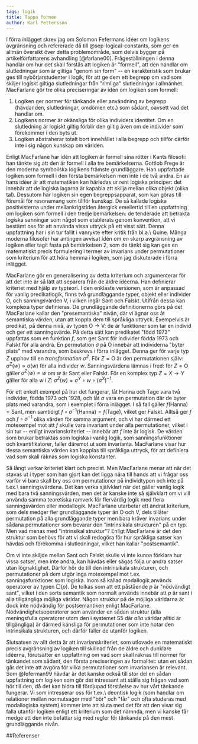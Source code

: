 ```yaml
---
tags: logik
title: Tappa formen
author: Karl Pettersson
---
```


I förra inlägget skrev jag om Solomon Fefermans idéer om logikens avgränsning
och refererade då till @sep-logical-constants, som ger en allmän översikt över
detta problemområde, som delvis bygger på artikelförfattarens avhandling
[@farlane00]. Frågeställningen i denna handlar om hur det skall förstås att
logiken är "formell", att den handlar om slutledningar som är giltiga "genom
sin form" -- en karakteristik som brukar ges till nybörjarstudenter i logik,
för att ge dem ett begrepp om vad som skiljer logiskt giltiga slutledningar
från "rimliga" slutledningar i allmänhet. MacFarlane gör tre olika
preciseringar av idén om logiken som formell:

1. Logiken ger normer för tänkande eller användning av begrepp (hävdanden,
   slutledningar, omdömen etc.) som sådant,
   oavsett vad det handlar om.
2. Logikens normer är okänsliga för olika individers identitet. Om en slutledning
   är logiskt giltig förblir den giltig även om de individer som förekommer i
   den byts ut.
3. Logiken abstraherar totalt bort innehållet i alla begrepp och tillför
   därför inte i sig någon kunskap om världen.

Enligt MacFarlane har idén att logiken är formell sina rötter i Kants filosofi: 
han tänkte sig att den är formell i alla tre bemärkelserna. Gottlob Frege är
den moderna symboliska logikens främste grundläggare. Han uppfattade logiken
som formell i den första bemärkelsen men inte i de två andra. En av hans idéer är
att matematiken kan härledas ur rent logiska principer: det innebär att de
logiska lagarna är kapabla att skilja mellan olika objekt (olika tal). Dessutom
har logiken sin egen begreppsapparat, som kan göras till föremål för resonemang
som tillför kunskap. De så kallade logiska positivisterna under
mellankrigstiden återgick emellertid till en uppfattning om logiken som formell
i den tredje bemärkelsen: de tenderade att betrakta logiska sanningar som något
som etablerats genom konvention, att vi bestämt oss för att använda vissa
uttryck på ett visst sätt. Denna uppfattning har i sin tur fallit i vanrykte
efter kritik från bl.a.\ Quine. Många moderna filosofer har antingen avvisat idén
om en skarp avgränsning av logiken eller tagit fasta på bemärkelsen 2, som de
tänkt sig kan ges en matematiskt precis formulering i termer av
invarians under permutationer som kriterium för att höra hemma i logiken,
som jag diskuterade i förra inlägget.

MacFarlane gör en generalisering av detta kriterium och argumenterar för att
det inte är så lätt att separera från de äldre idéerna. Han definierar
kriteriet med hjälp av typteori. I den enklaste versionen, som är anpassad för
vanlig predikatlogik, finns två grundläggande typer, objekt eller individer
$\mathrm{O}$, och sanningsvärden $\mathrm{V}$, i vilken ingår $\text{Sant}$ och
$\text{Falskt}$. Utifrån dessa kan komplexa typer definieras. De grundläggande
definitionerna görs på det MacFarlane kallar den "presemantiska" nivån, där vi
ägnar oss åt semantiska värden, utan att koppla dem till språkliga uttryck.
Exempelvis är predikat, på denna nivå, av typen
$\mathrm{O}\rightarrow\mathrm{V}$: de är funktioner som tar en individ och ger
ett sanningsvärde. På detta sätt kan predikatet "född 1973" uppfattas som en
funktion $f$, som ger $\text{Sant}$ för individer födda 1973 och
$\text{Falskt}$ för alla andra. En permutation $\sigma$ på $\mathrm{O}$ innebär
att individerna "byter plats" med varandra, som beskrevs i förra inlägget.
Denna ger för varje typ $Z$ upphov till en *transformation* $\sigma^Z$. För
$Z=\mathrm{O}$ är den permutationen själv: $\sigma^Z(w)=\sigma(w)$ för alla
individer $w$. Sanningsvärdena lämnas i fred: för $Z=\mathrm{O}$ gäller
$\sigma^Z(w)=w$ om $w$ är $\text{Sant}$ eller $\text{Falskt}$. För en komplex
typ $Z=X\rightarrow Y$ gäller för alla $w$ i $Z$: $\sigma^Z(w)=\sigma^Y\circ
w\circ(\sigma^X)^{-1}$.

För ett enkelt exempel på hur det fungerar, låt Hanna och Tage vara två
individer, födda 1973 och 1928, och låt $\sigma$ vara en permutation där de
byter plats med varandra, som i exemplet i förra inlägget. I så fall gäller
$f(\text{Hanna})=\text{Sant}$, men samtidigt
$f\circ\sigma^{-1}(\text{Hanna})=f(\text{Tage})$, vilket ger $\text{Falskt}$.
Alltså ger $f$ och $f\circ\sigma^{-1}$ olika värden för samma argument, och vi
har därmed ett motexempel mot att $f$ skulle vara invariant under alla
permutationer, vilket i sin tur -- enligt invarianskriteriet -- innebär att $f$
inte är logisk. De värden som brukar betraktas som logiska i vanlig logik, som
sanningsfunktioner och kvantifikatorer, faller däremot ut som invarianta.
MacFarlane visar hur dessa semantiska värden kan kopplas till språkliga
uttryck, för att definiera vad som skall räknas som logiska konstanter.

Så långt verkar kriteriet klart och precist. Men MacFarlane menar att när det
stavas ut i typer som han gjort kan det ligga nära till hands att vi frågar oss
varför vi bara skall bry oss om permutationer på individtypen och inte på
t.ex.\ sanningsvärdena. Det kan verka självklart när det gäller vanlig logik
med bara två sanningsvärden, men det är kanske inte så självklart om vi vill
använda samma teoretiska ramverk för flervärdig logik med flera sanningsvärden
eller modallogik. MacFarlane utarbetar ett ändrat kriterium, som dels medger
fler grundläggande typer än $\mathrm{O}$ och $\mathrm{V}$, dels tillåter
permutation på alla grundläggande typer men bara kräver invarians under sådana
permutationer som bevarar den "intrinsikala strukturen" på en typ. Men vad
menas med "intrinsikal struktur"? Enligt MacFarlane är det den struktur som
behövs för att vi skall redogöra för hur språkliga satser kan hävdas och förekomma i
slutledningar, vilket han kallar "postsemantik".

Om vi inte skiljde mellan $\text{Sant}$ och $\text{Falskt}$ skulle vi inte
kunna förklara hur vissa satser, men inte andra, kan hävdas eller sägas följa
ur andra satser utan lögnaktighet. Därför hör de till den intrinsikala
strukturen, och permutationer på dem utgör inga motexempel mot t.ex.\
sanningsfunktioner som logiska. Inom så kallad modallogik används operatorer av
typen $\Box(p)$. De tolkas som att ett påstående $p$ är "nödvändigt sant",
vilket i den sorts semantik som normalt används innebär att $p$ är sant i alla
tillgängliga möjliga världar. Någon struktur på de möjliga världarna är dock
inte nödvändig för postsemantiken enligt MacFarlane. Nödvändighetsoperatorer
som använder en sådan struktur (alla meningsfulla operatorer utom den i
systemet S5 där *alla* världar alltid är tillgängliga) är därmed känsliga för
permutationer som inte hotar den intrinsikala strukturen, och därför faller de
utanför logiken.

Slutsatsen av allt detta är att invarianskriteriet, som utlovade en matematiskt
precis avgränsning av logiken till skillnad från de äldre och dunklare idéerna,
förutsätter en uppfattning om vad som skall räknas till normer för tänkandet
som sådant, den första preciseringen av formalitet: utan en sådan går det inte
att avgöra för vilka permutationer som invariansen är relevant. Som @feferman99
hävdar är det kanske också till stor del en sådan uppfattning om logiken som
gör det intressant att ställa sig frågan vad som hör till den, då det kan bidra
till fördjupad förståelse av hur vårt tänkande fungerar. Vi som intresserar oss
för t.ex.\ deontisk logik (som handlar om relationer mellan normutsagor med
"bör" och "får" och ofta studeras med modallogiska system) kommer inte att
sluta med det för att den visar sig falla utanför logiken enligt ett kriterium
som det nämnda, men vi kanske får medge att den inte befattar sig med regler
för tänkande på den mest grundläggande nivån.

##Referenser
